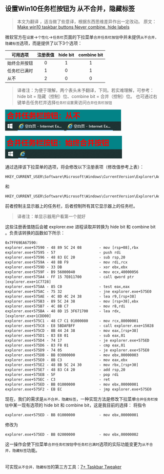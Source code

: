 ## 设置Win10任务栏按钮为 从不合并，隐藏标签

> 本文为翻译 ，适当做了些意译，根据东西思维差异作出一定改动。
> 原文：[Make win10 taskbar buttons Never combine, hide labels](https://gist.github.com/blole/428d67218642379489fe)

微软官方在`设置`->`个性化`->`任务栏`页面的下拉菜单`合并任务栏按钮`中并未提供`从不合并，隐藏标签`选项，而是提供了以下3个选项：

可用选项 | 注册表值	| hide bit | combine bit
-|:-:|:-:|:-:
始终合并按钮 | 0 | 1 | 1
任务栏已满时 | 1 | 0 | 1
从不 | 2 | 0 | 0

> 译者注：为便于理解，两个表头未予翻译，下同。若实难理解，可参考：hide bit = 隐藏（控制）位、combine bit = 合并（控制）位。
> 也可通过右键单击任务栏并选择`任务栏设置`来访问`合并任务栏按钮`

![从不](https://github.com/SoyaDokio/CustomizeOS-Windows/blob/master/res/img/%E4%BB%8E%E4%B8%8D.png)

![始终合并按钮](https://github.com/SoyaDokio/CustomizeOS-Windows/blob/master/res/img/%E5%A7%8B%E7%BB%88%E5%90%88%E5%B9%B6%E6%8C%89%E9%92%AE.png)

通过选择该下拉菜单的选项，将会修改以下注册表项（修改值参考上表）：
```
HKEY_CURRENT_USER\Software\Microsoft\Windows\CurrentVersion\Explorer\Advanced\TaskbarGlomLevel
```
和
```
HKEY_CURRENT_USER\Software\Microsoft\Windows\CurrentVersion\Explorer\Advanced\MMTaskbarGlomLevel
```

前者控制主显示器上的任务栏，后者控制所有其它显示器上的任务栏。
> 译者注：单显示器用户看第一个就好

这些注册表值随后会被 explorer.exe 进程读取并转换为 hide bit 和 combine bit 。负责该转换的函数如下所示：

```Assembly
0x7FF69EA67590:
explorer.exe+57590 - 48 89 5C 24 08        - mov [rsp+08],rbx
explorer.exe+57595 - 57                    - push rdi
explorer.exe+57596 - 48 83 EC 20           - sub rsp,20
explorer.exe+5759A - 48 8B F9              - mov rdi,rcx
explorer.exe+5759D - 33 DB                 - xor ebx,ebx
explorer.exe+5759F - B9 56000040           - mov ecx,40000056
explorer.exe+575A4 - FF 15 7E011700        - call qword ptr [explorer.exe+1C7728]
explorer.exe+575AA - 85 C0                 - test eax,eax
explorer.exe+575AC - 75 32                 - jne explorer.exe+575E0
explorer.exe+575AE - 4C 8D 4C 24 38        - lea r9,[rsp+38]
explorer.exe+575B3 - 89 5C 24 38           - mov [rsp+38],ebx
explorer.exe+575B7 - 4C 8B C7              - mov r8,rdi
explorer.exe+575BA - 48 8D 15 3F671700     - lea rdx,[explorer.exe+1CDD00]
explorer.exe+575C1 - 48 C7 C1 01000080     - mov rcx,80000001
explorer.exe+575C8 - E8 5BDAFBFF           - call explorer.exe+15028
explorer.exe+575CD - 8B 44 24 38           - mov eax,[rsp+38]
explorer.exe+575D1 - 83 E8 01              - sub eax,01
explorer.exe+575D4 - 74 17                 - je explorer.exe+575ED
explorer.exe+575D6 - 83 F8 01              - cmp eax,01
explorer.exe+575D9 - 74 05                 - je explorer.exe+575E0
explorer.exe+575DB - BB 03000000           - mov ebx,00000003
explorer.exe+575E0 - 8B C3                 - mov eax,ebx
explorer.exe+575E2 - 48 8B 5C 24 30        - mov rbx,[rsp+30]
explorer.exe+575E7 - 48 83 C4 20           - add rsp,20
explorer.exe+575EB - 5F                    - pop rdi
explorer.exe+575EC - C3                    - ret 
explorer.exe+575ED - BB 01000000           - mov ebx,00000001
explorer.exe+575F2 - EB EC                 - jmp explorer.exe+575E0
```

现在，我们的需求是`从不合并，隐藏标签`，一种实现方法是修改下拉菜单`合并任务栏按钮`中某一现有选项的 hide bit 和 combine bit，这是我目前的选择：
将指令

```
explorer.exe+575ED - BB 01000000           - mov ebx,00000001
```
修改为
```
explorer.exe+575ED - BB 02000000           - mov ebx,00000002
```

这一操作会使下拉菜单`合并任务栏按钮`中`任务栏已满时`选项的实际功能变更为`从不合并，隐藏标签`功能。
<br><br><br>
可实现`从不合并，隐藏标签`的第三方工具：[7+ Taskbar Tweaker](http://rammichael.com/7-taskbar-tweaker)
